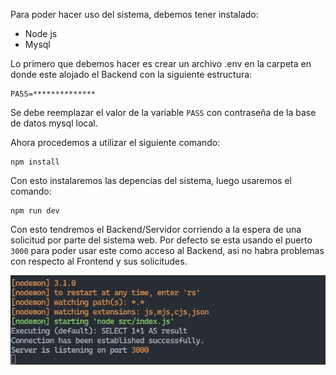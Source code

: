 Para poder hacer uso del sistema, debemos tener instalado:

- Node js
- Mysql 

Lo primero que debemos hacer es crear un archivo .env en la carpeta en donde este alojado el Backend con la siguiente estructura:

```
PASS=**************
```

Se debe reemplazar el valor de la variable `PASS` con contraseña de la base de datos mysql local.

Ahora procedemos a utilizar el siguiente comando:

```
npm install
```

Con esto instalaremos las depencias del sistema, luego usaremos el comando:

```
npm run dev 
```

Con esto tendremos el Backend/Servidor corriendo a la espera de una solicitud por parte del sistema web. 
Por defecto se esta usando el puerto `3000` para poder usar este como acceso al Backend, asi no habra problemas con respecto al Frontend y sus solicitudes.

![alt text](image.png)
